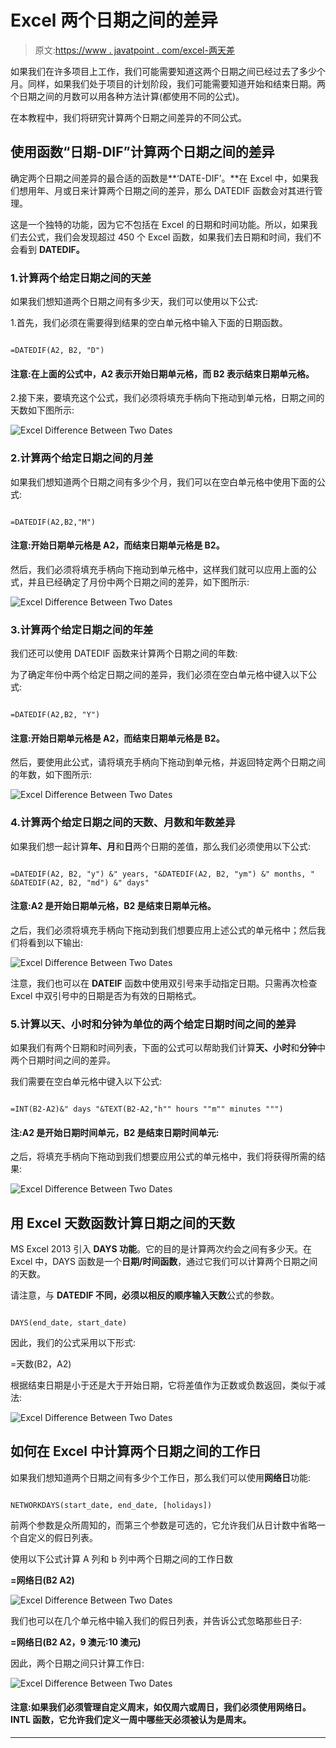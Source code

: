 # Excel 两个日期之间的差异

> 原文:[https://www . javatpoint . com/excel-两天差](https://www.javatpoint.com/excel-difference-between-two-dates)

如果我们在许多项目上工作，我们可能需要知道这两个日期之间已经过去了多少个月。同样，如果我们处于项目的计划阶段，我们可能需要知道开始和结束日期。两个日期之间的月数可以用各种方法计算(都使用不同的公式)。

在本教程中，我们将研究计算两个日期之间差异的不同公式。

## 使用函数“日期-DIF”计算两个日期之间的差异

确定两个日期之间差异的最合适的函数是**‘DATE-DIF’。**在 Excel 中，如果我们想用年、月或日来计算两个日期之间的差异，那么 DATEDIF 函数会对其进行管理。

这是一个独特的功能，因为它不包括在 Excel 的日期和时间功能。所以，如果我们去公式，我们会发现超过 450 个 Excel 函数，如果我们去日期和时间，我们不会看到 **DATEDIF。**

### 1.计算两个给定日期之间的天差

如果我们想知道两个日期之间有多少天，我们可以使用以下公式:

1.首先，我们必须在需要得到结果的空白单元格中输入下面的日期函数。

```

=DATEDIF(A2, B2, "D")

```

#### 注意:在上面的公式中，A2 表示开始日期单元格，而 B2 表示结束日期单元格。

2.接下来，要填充这个公式，我们必须将填充手柄向下拖动到单元格，日期之间的天数如下图所示:

![Excel Difference Between Two Dates](img/deb0b5320d961d62d44472b7e168279c.png)

### 2.计算两个给定日期之间的月差

如果我们想知道两个日期之间有多少个月，我们可以在空白单元格中使用下面的公式:

```

=DATEDIF(A2,B2,"M")

```

#### 注意:开始日期单元格是 A2，而结束日期单元格是 B2。

然后，我们必须将填充手柄向下拖动到单元格中，这样我们就可以应用上面的公式，并且已经确定了月份中两个日期之间的差异，如下图所示:

![Excel Difference Between Two Dates](img/1e72ef97aa864ff3bdf930b494ef6036.png)

### 3.计算两个给定日期之间的年差

我们还可以使用 DATEDIF 函数来计算两个日期之间的年数:

为了确定年份中两个给定日期之间的差异，我们必须在空白单元格中键入以下公式:

```

=DATEDIF(A2,B2, "Y")

```

#### 注意:开始日期单元格是 A2，而结束日期单元格是 B2。

然后，要使用此公式，请将填充手柄向下拖动到单元格，并返回特定两个日期之间的年数，如下图所示:

![Excel Difference Between Two Dates](img/356a1e8d71f19786de6ba0a954286907.png)

### 4.计算两个给定日期之间的天数、月数和年数差异

如果我们想一起计算**年、月**和**日**两个日期的差值，那么我们必须使用以下公式:

```

=DATEDIF(A2, B2, "y") &" years, "&DATEDIF(A2, B2, "ym") &" months, " &DATEDIF(A2, B2, "md") &" days"

```

#### 注意:A2 是开始日期单元格，B2 是结束日期单元格。

之后，我们必须将填充手柄向下拖动到我们想要应用上述公式的单元格中；然后我们将看到以下输出:

![Excel Difference Between Two Dates](img/b8fa38d659a28a0d4c156e5c7ff7ba8c.png)

注意，我们也可以在 **DATEIF** 函数中使用双引号来手动指定日期。只需再次检查 Excel 中双引号中的日期是否为有效的日期格式。

### 5.计算以天、小时和分钟为单位的两个给定日期时间之间的差异

如果我们有两个日期和时间列表，下面的公式可以帮助我们计算**天、小时**和**分钟**中两个日期时间之间的差异。

我们需要在空白单元格中键入以下公式:

```

=INT(B2-A2)&" days "&TEXT(B2-A2,"h"" hours ""m"" minutes """)

```

#### 注:A2 是开始日期时间单元，B2 是结束日期时间单元:

之后，将填充手柄向下拖动到我们想要应用公式的单元格中，我们将获得所需的结果:

![Excel Difference Between Two Dates](img/c19ff811f233972d8d06c108033453a6.png)

## 用 Excel 天数函数计算日期之间的天数

MS Excel 2013 引入 **DAYS 功能**。它的目的是计算两次约会之间有多少天。在 Excel 中，DAYS 函数是一个**日期/时间函数**，通过它我们可以计算两个日期之间的天数。

请注意，与 **DATEDIF 不同，**必须以相反的顺序输入**天数**公式的参数。

```

DAYS(end_date, start_date)

```

因此，我们的公式采用以下形式:

=天数(B2，A2)

根据结束日期是小于还是大于开始日期，它将差值作为正数或负数返回，类似于减法:

![Excel Difference Between Two Dates](img/353523c0ef28aa46d49d36d4f2b81b4e.png)

## 如何在 Excel 中计算两个日期之间的工作日

如果我们想知道两个日期之间有多少个工作日，那么我们可以使用**网络日**功能:

```

NETWORKDAYS(start_date, end_date, [holidays])

```

前两个参数是众所周知的，而第三个参数是可选的，它允许我们从日计数中省略一个自定义的假日列表。

使用以下公式计算 A 列和 b 列中两个日期之间的工作日数

**=网络日(B2 A2)**

![Excel Difference Between Two Dates](img/5c5f0a8ed93916be07ad6288a5c625ed.png)

我们也可以在几个单元格中输入我们的假日列表，并告诉公式忽略那些日子:

**=网络日(B2 A2，9 澳元:10 澳元)**

因此，两个日期之间只计算工作日:

![Excel Difference Between Two Dates](img/ec4c29b74f87b300e5a85d98c02a4e0d.png)

#### 注意:如果我们必须管理自定义周末，如仅周六或周日，我们必须使用网络日。INTL 函数，它允许我们定义一周中哪些天必须被认为是周末。

* * *